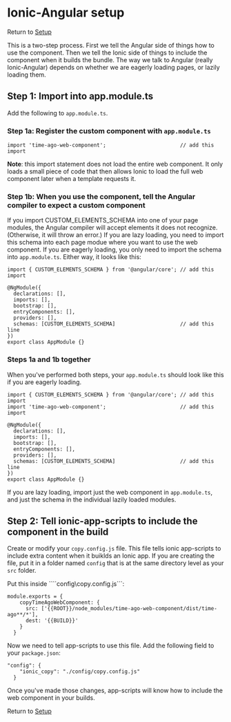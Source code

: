 # Ionic-Angular setup

Return to [Setup](./setup.md)

This is a two-step process. First we tell the Angular side of things how to use the component. Then we tell the Ionic side of things to include the component when it builds the bundle. The way we talk to Angular (really Ionic-Angular) depends on whether we are eagerly loading pages, or lazily loading them.

## Step 1: Import into app.module.ts

Add the following to ```app.module.ts```.

### Step 1a: Register the custom component with ```app.module.ts```

```
import 'time-ago-web-component';                        // add this import
```

**Note**: this import statement does not load the entire web component. It only loads a small piece of code that then allows Ionic to load the full web component later when a template requests it.

### Step 1b: When you use the component, tell the Angular compiler to expect a custom component

If you import CUSTOM_ELEMENTS_SCHEMA into one of your page modules, the Angular compiler will accept elements it does not recognize. (Otherwise, it will throw an error.)  If you are lazy loading, you need to import this schema into each page modue where you want to use the web component.  If you are eagerly loading, you only need to import the schema into ```app.module.ts```.  Either way, it looks like this:

```
import { CUSTOM_ELEMENTS_SCHEMA } from '@angular/core'; // add this import

@NgModule({
  declarations: [],
  imports: [],
  bootstrap: [],
  entryComponents: [],
  providers: [],
  schemas: [CUSTOM_ELEMENTS_SCHEMA]                     // add this line
})
export class AppModule {}
```

### Steps 1a and 1b together

When you've performed both steps, your ```app.module.ts``` should look like this if you are eagerly loading.

```
import { CUSTOM_ELEMENTS_SCHEMA } from '@angular/core'; // add this import
import 'time-ago-web-component';                        // add this import

@NgModule({
  declarations: [],
  imports: [],
  bootstrap: [],
  entryComponents: [],
  providers: [],
  schemas: [CUSTOM_ELEMENTS_SCHEMA]                     // add this line
})
export class AppModule {}
```

If you are lazy loading, import just the web component in ```app.module.ts```, and just the schema in the individual lazily loaded modules.

## Step 2: Tell ionic-app-scripts to include the component in the build

Create or modify your ```copy.config.js``` file.  This file tells ionic app-scripts to include extra content when it buiklds an Ionic app. If you are creating the file, put it in a folder named ```config``` that is at the same directory level as your ```src``` folder.

Put this inside ````config\copy.config.js```:
```
module.exports = {
    copyTimeAgoWebComponent: {
      src: ['{{ROOT}}/node_modules/time-ago-web-component/dist/time-ago**/*'],
      dest: '{{BUILD}}'
    }
  }
 ```

Now we need to tell app-scripts to use this file.  Add the following field to your ```package.json```:
```
"config": {
    "ionic_copy": "./config/copy.config.js"
  }
```
Once you've made those changes, app-scripts will know how to include the web component in your builds.

Return to [Setup](./setup.md)

